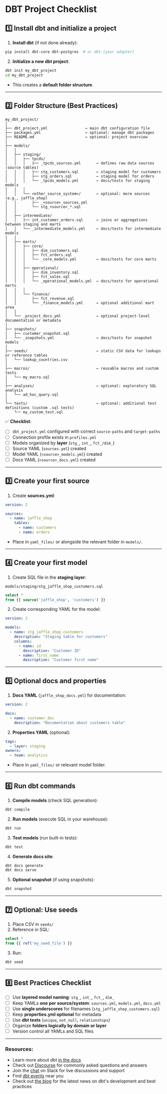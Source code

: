# DBT Project Checklist

## **1️⃣ Install dbt and initialize a project**

1. **Install dbt** (if not done already):

```bash
pip install dbt-core dbt-postgres  # or dbt-[your adapter]
```

2. **Initialize a new dbt project**:

```bash
dbt init my_dbt_project
cd my_dbt_project
```

* This creates a **default folder structure**.

---

## **2️⃣ Folder Structure (Best Practices)**

```
my_dbt_project/
│
├── dbt_project.yml                 ← main dbt configuration file
├── packages.yml                    ← optional: manage dbt packages
├── README.md                       ← optional: project overview
│
├── models/
│   │
│   ├── staging/
│   │   ├── tpcds/
│   │   │   ├── _tpcds_sources.yml       ← defines raw data sources (source tables)
│   │   │   ├── stg_customers.sql        ← staging model for customers
│   │   │   ├── stg_orders.sql           ← staging model for orders
│   │   │   └── _tpcds_models.yml        ← docs/tests for staging models
│   │   │
│   │   └── <other_source_system>/       ← optional: more sources (e.g., jaffle_shop)
│   │       ├── _<source>_sources.yml
│   │       └── stg_<source>_*.sql
│   │
│   ├── intermediate/
│   │   ├── int_customer_orders.sql      ← joins or aggregations between staging and marts
│   │   └── _intermediate_models.yml     ← docs/tests for intermediate models
│   │
│   ├── marts/
│   │   ├── core/
│   │   │   ├── dim_customers.sql
│   │   │   ├── fct_orders.sql
│   │   │   └── _core_models.yml         ← docs/tests for core marts
│   │   │
│   │   ├── operational/
│   │   │   ├── dim_inventory.sql
│   │   │   ├── fct_sales.sql
│   │   │   └── _operational_models.yml  ← docs/tests for operational marts
│   │   │
│   │   └── finance/
│   │       ├── fct_revenue.sql
│   │       └── _finance_models.yml      ← optional additional mart area
│   │
│   └── _project_docs.yml                ← optional project-level documentation or metadata
│
├── snapshots/
│   ├── customer_snapshot.sql
│   └── _snapshots.yml                   ← docs/tests for snapshot models
│
├── seeds/                               ← static CSV data for lookups or reference tables
│   └── lookup_countries.csv
│
├── macros/                              ← reusable macros and custom tests
│   └── my_macro.sql
│
├── analyses/                            ← optional: exploratory SQL analysis
│   └── ad_hoc_query.sql
│
└── tests/                               ← optional: additional test definitions (custom .sql tests)
    └── my_custom_test.sql

```

✅ **Checklist**:

* [ ] `dbt_project.yml` configured with correct `source-paths` and `target-paths`
* [ ] Connection profile exists in `profiles.yml`
* [ ] Models organized by **layer** (`stg_`, `int_`, `fct_/dim_`)
* [ ] Source YAML (`sources.yml`) created
* [ ] Model YAML (`<source>_models.yml`) created
* [ ] Docs YAML (`<source>_docs.yml`) created

---

## **3️⃣ Create your first source**

1. Create **sources.yml**:

```yaml
version: 2

sources:
  - name: jaffle_shop
    tables:
      - name: customers
      - name: orders
```

* Place in `yaml_files/` or alongside the relevant folder in `models/`.

---

## **4️⃣ Create your first model**

1. Create SQL file in the **staging layer**:

```
models/staging/stg_jaffle_shop_customers.sql
```

```sql
select *
from {{ source('jaffle_shop', 'customers') }}
```

2. Create corresponding YAML for the model:

```yaml
version: 2

models:
  - name: stg_jaffle_shop_customers
    description: "Staging table for customers"
    columns:
      - name: id
        description: "Customer ID"
      - name: first_name
        description: "Customer first name"
```

---

## **5️⃣ Optional docs and properties**

1. **Docs YAML** (`jaffle_shop_docs.yml`) for documentation:

```yaml
version: 2

docs:
  - name: customer_doc
    description: "Documentation about customers table"
```

2. **Properties YAML** (optional):

```yaml
tags:
  - layer: staging
owners:
  - team: analytics
```

* Place in `yaml_files/` or relevant model folder.

---

## **6️⃣ Run dbt commands**

1. **Compile models** (check SQL generation):

```bash
dbt compile
```

2. **Run models** (execute SQL in your warehouse):

```bash
dbt run
```

3. **Test models** (run built-in tests):

```bash
dbt test
```

4. **Generate docs site**:

```bash
dbt docs generate
dbt docs serve
```

5. **Optional snapshot** (if using snapshots):

```bash
dbt snapshot
```

---

## **7️⃣ Optional: Use seeds**

1. Place CSV in `seeds/`
2. Reference in SQL:

```sql
select *
from {{ ref('my_seed_file') }}
```

3. Run:

```bash
dbt seed
```

---

## **8️⃣ Best Practices Checklist**

* [ ] Use **layered model naming**: `stg_`, `int_`, `fct_`, `dim_`
* [ ] Keep YAMLs **one per source/system**: `sources.yml`, `models.yml`, `docs.yml`
* [ ] Use **single underscores** for filenames (`stg_jaffle_shop_customers.sql`)
* [ ] Keep **properties.yml optional** for metadata
* [ ] Use **dbt tests** (`unique`, `not_null`, `relationships`)
* [ ] Organize **folders logically by domain or layer**
* [ ] Version control all YAMLs and SQL files

---


### Resources:
- Learn more about dbt [in the docs](https://docs.getdbt.com/docs/introduction)
- Check out [Discourse](https://discourse.getdbt.com/) for commonly asked questions and answers
- Join the [chat](https://community.getdbt.com/) on Slack for live discussions and support
- Find [dbt events](https://events.getdbt.com) near you
- Check out [the blog](https://blog.getdbt.com/) for the latest news on dbt's development and best practices
